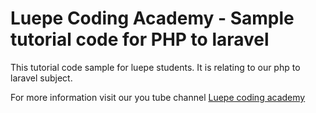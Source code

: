 # Luepe Coding Academy - Sample tutorial code for PHP to laravel

This tutorial code sample for luepe students. It is relating to our php to laravel subject. 

For more information visit our you tube channel <a href="https://www.youtube.com/channel/UCMQ54KLMu8ZKJmqxpC27kjA">Luepe coding academy</a>
